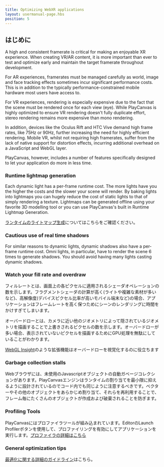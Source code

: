 ```yaml
---
title: Optimizing WebXR applications
layout: usermanual-page.hbs
position: 5
---
```


## はじめに

A high and consistent framerate is critical for making an enjoyable XR experience. When creating VR/AR content, it is more important than ever to test and optimize early and maintain the target framerate throughout development.

For AR experiences, framerates must be managed carefully as world, image and face tracking effects sometimes incur significant performance costs. This is in addition to the typically performance-constrained mobile hardware most users have access to.

For VR experiences, rendering is especially expensive due to the fact that the scene must be rendered once for each view (eye). While PlayCanvas is highly optimized to ensure VR rendering doesn't fully duplicate effort, stereo rendering remains more expensive than mono rendering.

In addition, devices like the Oculus Rift and HTC Vive demand high frame rates, like 75Hz or 90Hz, further increasing the need for highly efficient rendering. Mobile VR, whilst not requiring high framerates, suffer from the lack of native support for distortion effects, incurring additional overhead on a JavaScript and WebGL layer.

PlayCanvas, however, includes a number of features specifically designed to let your application do more in less time.

### Runtime lightmap generation

Each dynamic light has a per-frame runtime cost. The more lights have you the higher the costs and the slower your scene will render. By baking lights into lightmaps you can hugely reduce the cost of static lights to that of simply rendering a texture. Lightmaps can be generated offline using your favorite 3D modelling tool or you can use PlayCanvas's built in Runtime Lightmap Generation.

[ランタイムのライトマップ生成][1]についてはこちらをご確認ください。

### Cautious use of real time shadows

For similar reasons to dynamic lights, dynamic shadows also have a per-frame runtime cost. Omni lights, in particular, have to render the scene 6 times to generate shadows. You should avoid having many lights casting dynamic shadows.

### Watch your fill rate and overdraw

フィルレートとは、画面上の各ピクセルに適用されるシェーダオペレーションの数を示します。フラグメントシェーダの計算が高く(ライトや複雑な素材が多いなど)、高解像度(デバイスピクセル比率が高いモバイル端末など)の場合、アプリケーションはフレームレートを高く保つためにシーンのレンダリングに時間をかけすぎてしまいます。

オーバードローとは、カメラに近い他のジオメトリによって隠されているジオメトリを描画することで上書きされるピクセルの数を示します。オーバードローが多い場合、表示されていないピクセルを描画するためにGPU処理を無駄にしていることがわかります。

[WebGL Insight][2]のような拡張機能はオーバードローを視覚化するのに役立ちます

### Garbage collection stalls

Webブラウザには、未使用のJavascriptオブジェクトの自動ガベージコレクションがあります。PlayCanvasエンジンはランタイムの割り当てを最小限に抑えるように設計されているのでコード内でも同じように注意するべきです。ベクターやその他のオブジェクトをあらかじめ割り当て、それらを再利用することで、フレーム毎にたくさんのオブジェクトが作成および破棄されることを防ぎます。

### Profiling Tools

PlayCanvasにはプロファイラツールが組み込まれています。EditorのLaunch Profilerボタンを使用して、プロファイリングを有効にしてアプリケーションを実行します。[プロファイラの詳細はこちら][3]

### General optimization tips

[最適化に関する詳細のガイドライン][4]はこちら。

[1]: /user-manual/graphics/lighting/runtime-lightmaps/
[2]: https://github.com/3Dparallax/insight
[3]: /user-manual/optimization/profiler/
[4]: /user-manual/optimization/guidelines/
